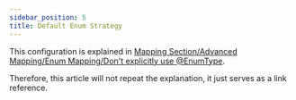 ```yaml
---
sidebar_position: 5
title: Default Enum Strategy
---
```


This configuration is explained in [Mapping Section/Advanced Mapping/Enum Mapping/Don't explicitly use @EnumType](../mapping/advanced/enum#do-not-explicitly-use-enumtype).

Therefore, this article will not repeat the explanation, it just serves as a link reference.